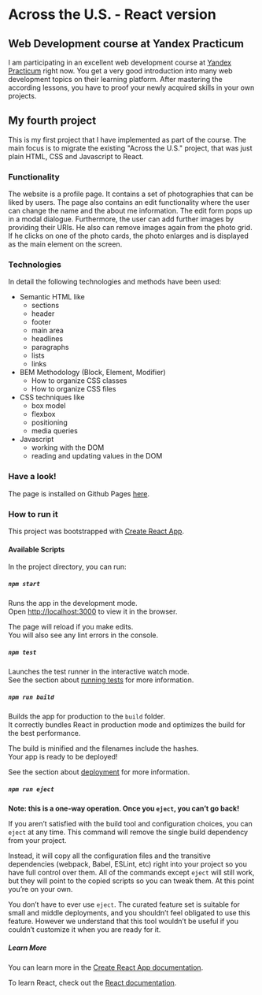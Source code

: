 # Across the U.S. - React version

## Web Development course at Yandex Practicum
I am participating in an excellent web development course at [Yandex Practicum](https://practicum.yandex.com/) right now.
You get a very good introduction into many web development topics on their learning platform. After mastering the
according lessons, you have to proof your newly acquired skills in your own projects.

## My fourth project
This is my first project that I have implemented as part of the course. The main focus is to migrate the existing
"Across the U.S." project, that was just plain HTML, CSS and Javascript to React.

### Functionality

The website is a profile page. It contains a set of photographies that can be liked by users. The page also contains
an edit functionality where the user can change the name and the about me information. The edit form pops up in a modal
dialogue. Furthermore, the user can add further images by providing their URIs. He also can remove images again from the
photo grid. If he clicks on one of the photo cards, the photo enlarges and is displayed as the main element on the
screen.

### Technologies

In detail the following technologies and methods have been used:
* Semantic HTML like
    * sections
    * header
    * footer
    * main area
    * headlines
    * paragraphs
    * lists
    * links
* BEM Methodology (Block, Element, Modifier)
    * How to organize CSS сlasses
    * How to organize CSS files
* CSS techniques like
    * box model
    * flexbox
    * positioning
    * media queries
* Javascript
    * working with the DOM
    * reading and updating values in the DOM

### Have a look!

The page is installed on Github Pages [here](https://holger-kraus.github.io/web_project_4/index.html).

### How to run it

This project was bootstrapped with [Create React App](https://github.com/facebook/create-react-app).

#### Available Scripts

In the project directory, you can run:

##### `npm start`

Runs the app in the development mode.<br />
Open [http://localhost:3000](http://localhost:3000) to view it in the browser.

The page will reload if you make edits.<br />
You will also see any lint errors in the console.

##### `npm test`

Launches the test runner in the interactive watch mode.<br />
See the section about [running tests](https://facebook.github.io/create-react-app/docs/running-tests) for more information.

##### `npm run build`

Builds the app for production to the `build` folder.<br />
It correctly bundles React in production mode and optimizes the build for the best performance.

The build is minified and the filenames include the hashes.<br />
Your app is ready to be deployed!

See the section about [deployment](https://facebook.github.io/create-react-app/docs/deployment) for more information.

##### `npm run eject`

**Note: this is a one-way operation. Once you `eject`, you can’t go back!**

If you aren’t satisfied with the build tool and configuration choices, you can `eject` at any time. This command will remove the single build dependency from your project.

Instead, it will copy all the configuration files and the transitive dependencies (webpack, Babel, ESLint, etc) right into your project so you have full control over them. All of the commands except `eject` will still work, but they will point to the copied scripts so you can tweak them. At this point you’re on your own.

You don’t have to ever use `eject`. The curated feature set is suitable for small and middle deployments, and you shouldn’t feel obligated to use this feature. However we understand that this tool wouldn’t be useful if you couldn’t customize it when you are ready for it.

##### Learn More

You can learn more in the [Create React App documentation](https://facebook.github.io/create-react-app/docs/getting-started).

To learn React, check out the [React documentation](https://reactjs.org/).


 
